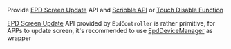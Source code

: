 Provide [EPD Screen Update](./EPD-Screen-Update.md) API and [Scribble API](./Scribble-API.md) or [Touch Disable Function](./EPD-Touch.md)


[EPD Screen Update](./EPD-Screen-Update.md) API provided by `EpdController` is rather primitive, for APPs to update screen, it's recommended to use [EpdDeviceManager](./EpdDeviceManager.md) as wrapper